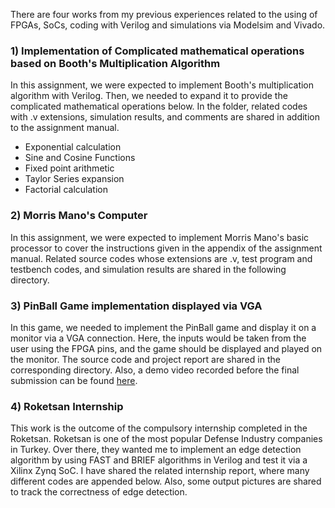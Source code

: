 There are four works from my previous experiences related to the using of FPGAs, SoCs, coding with Verilog and simulations via Modelsim and Vivado. 

### 1) Implementation of Complicated mathematical operations based on Booth's Multiplication Algorithm

In this assignment, we were expected to implement Booth's multiplication algorithm with Verilog. Then, we needed to expand it to provide the complicated mathematical operations below. In the folder, related codes with .v extensions, simulation results, and comments are shared in addition to the assignment manual.

- Exponential calculation
- Sine and Cosine Functions
- Fixed point arithmetic
- Taylor Series expansion
- Factorial calculation

### 2) Morris Mano's Computer

In this assignment, we were expected to implement Morris Mano's basic processor to cover the instructions given in the appendix of the assignment manual. Related source codes whose extensions are .v, test program and testbench codes, and simulation results are shared in the following directory.

### 3) PinBall Game implementation displayed via VGA

In this game, we needed to implement the PinBall game and display it on a monitor via a VGA connection. Here, the inputs would be taken from the user using the FPGA pins, and the game should be displayed and played on the monitor. The source code and project report are shared in the corresponding directory. Also, a demo video recorded before the final submission can be found [here](https://www.youtube.com/watch?v=oJqTAdTknQw&t=3s).
    
### 4) Roketsan Internship
This work is the outcome of the compulsory internship completed in the Roketsan. Roketsan is one of the most popular Defense Industry companies in Turkey. Over there, they wanted me to implement an edge detection algorithm by using FAST and BRIEF algorithms in Verilog and test it via a Xilinx Zynq SoC. I have shared the related internship report, where many different codes are appended below. Also, some output pictures are shared to track the correctness of edge detection.
